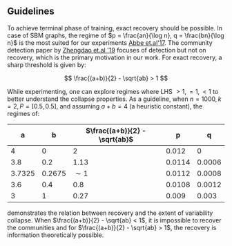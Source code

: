 ## Guidelines

To achieve terminal phase of training, exact recovery should be possible. In case of SBM graphs, the regime of $p = \frac{an}{\log n}, q = \frac{bn}{\log n}$ is the most suited for our experiments [Abbe et.al'17](https://arxiv.org/pdf/1405.3267.pdf). The community detection paper by [Zhengdao et.al '19](https://arxiv.org/pdf/1705.08415.pdf) focuses of detection but not on recovery, which is the primary motivation in our work. For exact recovery, a sharp threshold is given by:

$$
\frac{(a+b)}{2} - \sqrt{ab} > 1
$$

While experimenting, one can explore regimes where LHS $>1, = 1, < 1$ to better understand the collapse properties. As a guideline, when $n = 1000, k = 2, P=[0.5, 0.5]$, and assuming $a+b = 4$ (a heuristic constant), the regimes of:

| a   | b | $\frac{(a+b)}{2} - \sqrt{ab}$ | p     | q |
| --- | - | ----------------------------- | ----- | - |
| 4   | 0 | 2                             | 0.012 | 0 |
| 3.8 | 0.2 | 1.13                        | 0.0114 | 0.0006 |
| 3.7325 | 0.2675 | $\sim 1$              | 0.0112 | 0.0008 |
| 3.6 | 0.4 | 0.8                         | 0.0108 | 0.0012 |
| 3   | 1 | 0.27                          | 0.009  | 0.003  |


demonstrates the relation between recovery and the extent of variability collapse. When $\frac{(a+b)}{2} - \sqrt{ab} < 1$, it is impossible to recover the communities and for $\frac{(a+b)}{2} - \sqrt{ab} > 1$, the recovery is information theoretically possible.